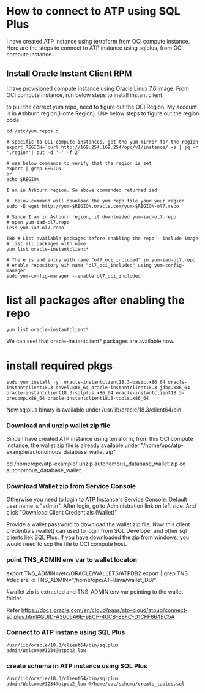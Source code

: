 # How to connect to ATP using SQL Plus

I have created ATP instance using terraform from OCI compute instance. 
Here are the steps to connect to ATP instance using sqlplus, from OCI compute instance.

## Install Oracle Instant Client RPM

I have provisioned compute instance using Oracle Linux 7.6 image. From OCI compute instance, run below steps to install instant client.

to pull the correct yum repo, need to figure out the OCI Region. My account is in Ashburn region(Home Region).
Use below steps to figure out the region code. 
```
cd /etc/yum.repos.d
 
# specific to OCI compute instances, get the yum mirror for the region
export REGION=`curl http://169.254.169.254/opc/v1/instance/ -s | jq -r '.region'| cut -d '-' -f 2`

# use below commands to verify that the region is set
export | grep REGION
or
echo $REGION

I am in Ashburn region. So above commanded returned iad

#  below command will download the yum repo file your your region
sudo -E wget http://yum-$REGION.oracle.com/yum-$REGION-ol7.repo

# Since I am in Ashburn region, it downloaded yum-iad-ol7.repo
# open yum-iad-ol7.repo
less yum-iad-ol7.repo

TBD # List available packages before enabling the repo - include image
# list all packages with name 
yum list oracle-instantclient*   

# There is and entry with name "ol7_oci_included" in yum-iad-ol7.repo
# enable repository wih name "ol7_oci_included" using yum-config-manager 
sudo yum-config-manager --enable ol7_oci_included

```

# list all packages after enabling the repo
```
yum list oracle-instantclient*    

```

We can seet that oracle-instantclient* packages are available now.

# install required pkgs
```
sudo yum install -y  oracle-instantclient18.3-basic.x86_64 oracle-instantclient18.3-devel.x86_64 oracle-instantclient18.3-jdbc.x86_64 oracle-instantclient18.3-sqlplus.x86_64 oracle-instantclient18.3-precomp.x86_64 oracle-instantclient18.3-tools.x86_64
```


Now sqlplus binary is available under /usr/lib/oracle/18.3/client64/bin

### Download and unzip wallet zip file

Since I have created ATP instance using terraform, from this OCI compute instance, the wallet zip file is already available under "/home/opc/atp-example/autonomous_database_wallet.zip"

cd /home/opc/atp-example/
unzip autonomous_database_wallet.zip
cd autonomous_database_wallet

### Download Wallet zip from Service Console
Otherwise you need to login to ATP Instance's Service Console. Default user name is "admin". 
After login, go to Administration link on left side. And click "Download Client Credentials (Wallet)"

Provide a wallet password to download the wallet zip file.  Now this client credentials (wallet) can used to login from SQL Developer and other sql clients liek SQL Plus.
If you have downloaded the zip from windows, you would need to scp the file to OCI compute host.


### point TNS_ADMIN env var to wallet locaton
export TNS_ADMIN=/etc/ORACLE/WALLETS/ATPDB2
export | grep TNS
 #declare -x TNS_ADMIN="/home/opc/ATPJava/wallet_DB/"

#wallet zip is extracted and TNS_ADMIN env var pointing to the wallet folder.

Refer https://docs.oracle.com/en/cloud/paas/atp-cloud/atpug/connect-sqlplus.html#GUID-A3005A6E-9ECF-40CB-8EFC-D1CFF664EC5A

### Connect to ATP instane using SQL Plus

```
/usr/lib/oracle/18.3/client64/bin/sqlplus admin/Welcome#1234@atpdb2_low
```

### create schema in ATP instance using SQL Plus
```
/usr/lib/oracle/18.3/client64/bin/sqlplus admin/Welcome#1234@atpdb2_low @/home/opc/schema/create_tables.sql
```
